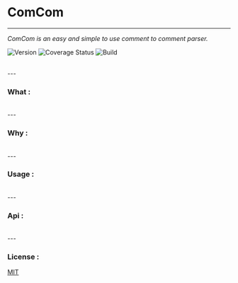 # ComCom

<hr>

*ComCom is an easy and simple to use comment to comment parser.*
<br>

![Version](https://img.shields.io/badge/version-0.0.5-blue.svg?style=flat-square)
![Coverage Status](https://img.shields.io/coveralls/paulfzimmer/comcom.svg)
![Build](https://img.shields.io/travis/paulfzimmer/comcom.svg)


<br>
---

### What :


<br>
---

### Why :


<br>
---

### Usage :


<br>
---

### Api :


<br>
---

### License  :

[MIT](./License)
